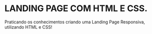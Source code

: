 # LANDING PAGE COM HTML E CSS.

Praticando os conhecimentos criando uma Landing Page Responsiva, utilizando HTML e CSS!